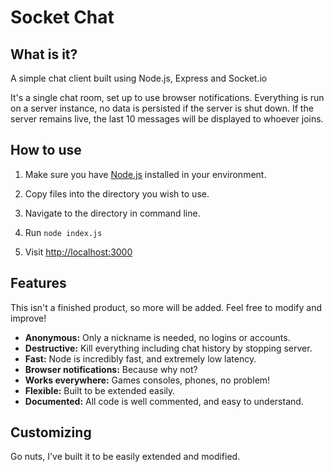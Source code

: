 # Socket Chat

## What is it?

A simple chat client built using Node.js, Express and Socket.io

It's a single chat room, set up to use browser notifications. Everything is run on a server instance, no data is persisted if the server is shut down. If the server remains live, the last 10 messages will be displayed to whoever joins.

## How to use

1.  Make sure you have [Node.js](https://nodejs.org/) installed in your environment.

2.  Copy files into the directory you wish to use.

3.  Navigate to the directory in command line.

4.  Run `node index.js`

5.  Visit [http://localhost:3000](http://localhost:3000)

## Features

This isn't a finished product, so more will be added. Feel free to modify and improve! 

+ **Anonymous:** Only a nickname is needed, no logins or accounts.
+ **Destructive:** Kill everything including chat history by stopping server.
+ **Fast:** Node is incredibly fast, and extremely low latency.
+ **Browser notifications:** Because why not?
+ **Works everywhere:** Games consoles, phones, no problem!
+ **Flexible:** Built to be extended easily.
+ **Documented:** All code is well commented, and easy to understand.

## Customizing

Go nuts, I've built it to be easily extended and modified.